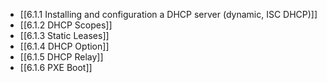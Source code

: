 

- [[6.1.1 Installing and configuration a DHCP server (dynamic, ISC DHCP)]]
- [[6.1.2 DHCP Scopes]]
- [[6.1.3 Static Leases]]
- [[6.1.4 DHCP Option]]
- [[6.1.5 DHCP Relay]]
- [[6.1.6 PXE Boot]]